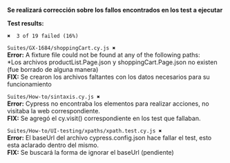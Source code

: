 **Se realizará corrección sobre los fallos encontrados en los test a ejecutar**

**Test results:**

 ```
 ✖  3 of 19 failed (16%)
 ```

```Suites/GX-1684/shoppingCart.cy.js ✖```<br>
    **Error:** A fixture file could not be found at any of the following paths: <br>
    *Los archivos productList.Page.json y shoppingCart.Page.json no existen (fue borrado de alguna manera)<br>
    **FIX:** Se crearon los archivos faltantes con los datos necesarios para su funcionamiento <br>

```Suites/How-to/sintaxis.cy.js ✖```<br>
   **Error:** Cypress no encontraba los elementos para realizar acciones, no visitaba la web correspondiente.<br>
   **FIX:** Se agregó el cy.visit() correspondiente en los test que fallaban. <br>
   
```Suites/How-to/UI-testing/xpaths/xpath.test.cy.js ✖``` <br>
   **Error:** El baseUrl del archivo cypress.config.json hace fallar el test, esto esta aclarado dentro del mismo. <br>
   **FIX:** Se buscará la forma de ignorar el baseUrl (pendiente) <br>
   